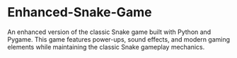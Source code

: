 # Enhanced-Snake-Game
An enhanced version of the classic Snake game built with Python and Pygame. This game features power-ups, sound effects, and modern gaming elements while maintaining the classic Snake gameplay mechanics.
